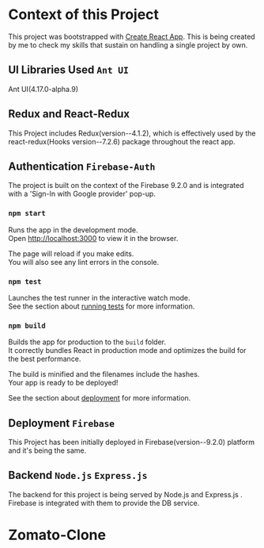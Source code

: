 # Context of this Project

This project was bootstrapped with [Create React App](https://github.com/facebook/create-react-app).
This is being created by me to check my skills that sustain on handling a single project by own.

## UI Libraries Used `Ant UI`

Ant UI(4.17.0-alpha.9)

## Redux and React-Redux

This Project includes Redux(version--4.1.2), which is effectively used by the react-redux(Hooks version--7.2.6) package throughout the react app.

## Authentication `Firebase-Auth`

The project is built on the context of the Firebase 9.2.0 and is integrated with a 'Sign-In with Google provider' pop-up.

### `npm start`

Runs the app in the development mode.\
Open [http://localhost:3000](http://localhost:3000) to view it in the browser.

The page will reload if you make edits.\
You will also see any lint errors in the console.

### `npm test`

Launches the test runner in the interactive watch mode.\
See the section about [running tests](https://facebook.github.io/create-react-app/docs/running-tests) for more information.

### `npm build`

Builds the app for production to the `build` folder.\
It correctly bundles React in production mode and optimizes the build for the best performance.

The build is minified and the filenames include the hashes.\
Your app is ready to be deployed!

See the section about [deployment](https://facebook.github.io/create-react-app/docs/deployment) for more information.

## Deployment `Firebase`

This Project has been initially deployed in Firebase(version--9.2.0) platform and it's being the same.

## Backend `Node.js` `Express.js` 

The backend for this project is being served by Node.js and Express.js . Firebase is integrated with them to provide the DB service.

# Zomato-Clone
